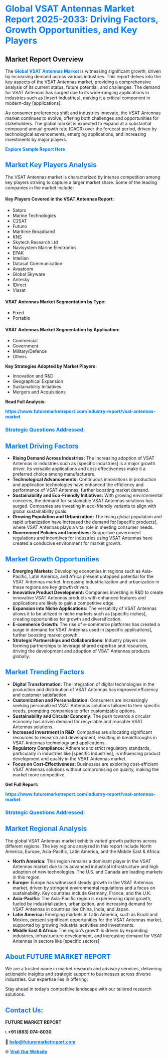 <h1 style="color: #007BFF;">Global VSAT Antennas Market Report 2025-2033: Driving Factors, Growth Opportunities, and Key Players</h1>

<section id="overview">
<h2>Market Report Overview</h2>
<p>The <a href="https://www.futuremarketreport.com/industry-report/vsat-antennas-market" style="color: #007BFF; text-decoration: none;"><strong>Global VSAT Antennas Market</strong></a> is witnessing significant growth, driven by increasing demand across various industries. This report delves into the key aspects of the VSAT Antennas market, providing a comprehensive analysis of its current status, future potential, and challenges. The demand for VSAT Antennas has surged due to its wide-ranging applications in industries such as [insert industries], making it a critical component in modern-day [applications].</p>
<p>As consumer preferences shift and industries innovate, the VSAT Antennas market continues to evolve, offering both challenges and opportunities for stakeholders. The global market is expected to expand at a substantial compound annual growth rate (CAGR) over the forecast period, driven by technological advancements, emerging applications, and increasing investments by major players.</p>
</section>

<section id="overview">
<p><a href="https://www.futuremarketreport.com/request-sample/reportId=75561" style="color: #007BFF; text-decoration: none;"><strong>Explore Sample Report Here</strong></a></p>
</section>

<section id="key-players">
<h2 style="color: #007BFF;">Market Key Players Analysis</h2>
<p>The VSAT Antennas market is characterized by intense competition among key players striving to capture a larger market share. Some of the leading companies in the market include:</p>
<h4>Key Players Covered in the VSAT Antennas Report:</h4>
<ul><li>Satpro</li><li>Marine Technologies</li><li>C2SAT</li><li>Futuno</li><li>Maritime Broadband</li><li>KNS</li><li>Skytech Research Ltd</li><li>Navisystem Marine Electronics</li><li>EPAK</li><li>Intellian</li><li>Datasat Communication</li><li>Avsatcom</li><li>Global Skyware</li><li>Antesky</li><li>IDirect</li><li>Viasat</li></ul>
<h4>VSAT Antennas Market Segmentation by Type:</h4>
<ul><li>Fixed</li><li>Portable</li></ul>

<h4>VSAT Antennas Market Segmentation by Application:</h4>
<ul><li>Commercial</li><li>Government</li><li>Military/Defence</li><li>Others</li></ul>
<p><strong>Key Strategies Adopted by Market Players:</strong></p>
<ul>
<li>Innovation and R&D</li>
<li>Geographical Expansion</li>
<li>Sustainability Initiatives</li>
<li>Mergers and Acquisitions</li>
</ul>
</section>

<section>
<p><strong>Read Full Analysis: </strong></p><a href="https://www.futuremarketreport.com/industry-report/vsat-antennas-market" style="color: #007BFF; text-decoration: none;"><strong>https://www.futuremarketreport.com/industry-report/vsat-antennas-market</strong></a>
<h3 style="color: #007BFF;">Strategic Questions Addressed:</h3>
</section>

<section id="driving-factors">
<h2 style="color: #007BFF;">Market Driving Factors</h2>
<ul>
<li><strong>Rising Demand Across Industries:</strong> The increasing adoption of VSAT Antennas in industries such as [specific industries] is a major growth driver. Its versatile applications and cost-effectiveness make it a preferred choice among manufacturers.</li>
<li><strong>Technological Advancements:</strong> Continuous innovations in production and application technologies have enhanced the efficiency and performance of VSAT Antennas, further boosting market demand.</li>
<li><strong>Sustainability and Eco-Friendly Initiatives:</strong> With growing environmental concerns, the demand for sustainable VSAT Antennas solutions has surged. Companies are investing in eco-friendly variants to align with global sustainability goals.</li>
<li><strong>Growing Population and Urbanization:</strong> The rising global population and rapid urbanization have increased the demand for [specific products], where VSAT Antennas plays a vital role in meeting consumer needs.</li>
<li><strong>Government Policies and Incentives:</strong> Supportive government regulations and incentives for industries using VSAT Antennas have created a conducive environment for market growth.</li>
</ul>
</section>

<section id="growth-opportunities">
<h2 style="color: #007BFF;">Market Growth Opportunities</h2>
<ul>
<li><strong>Emerging Markets:</strong> Developing economies in regions such as Asia-Pacific, Latin America, and Africa present untapped potential for the VSAT Antennas market. Increasing industrialization and urbanization in these regions are key growth drivers.</li>
<li><strong>Innovative Product Development:</strong> Companies investing in R&D to create innovative VSAT Antennas products with enhanced features and applications are likely to gain a competitive edge.</li>
<li><strong>Expansion into Niche Applications:</strong> The versatility of VSAT Antennas allows it to be utilized in niche markets such as [specific niches], creating opportunities for growth and diversification.</li>
<li><strong>E-commerce Growth:</strong> The rise of e-commerce platforms has created a surge in demand for VSAT Antennas used in [specific applications], further boosting market growth.</li>
<li><strong>Strategic Partnerships and Collaborations:</strong> Industry players are forming partnerships to leverage shared expertise and resources, driving the development and adoption of VSAT Antennas products globally.</li>
</ul>
</section>

<section id="trending-factors">
<h2 style="color: #007BFF;">Market Trending Factors</h2>
<ul>
<li><strong>Digital Transformation:</strong> The integration of digital technologies in the production and distribution of VSAT Antennas has improved efficiency and customer satisfaction.</li>
<li><strong>Customization and Personalization:</strong> Consumers are increasingly seeking personalized VSAT Antennas solutions tailored to their specific needs, prompting companies to offer customizable options.</li>
<li><strong>Sustainability and Circular Economy:</strong> The push towards a circular economy has driven demand for recyclable and reusable VSAT Antennas solutions.</li>
<li><strong>Increased Investment in R&D:</strong> Companies are allocating significant resources to research and development, resulting in breakthroughs in VSAT Antennas technology and applications.</li>
<li><strong>Regulatory Compliance:</strong> Adherence to strict regulatory standards, particularly in industries like [specific industries], is influencing product development and quality in the VSAT Antennas market.</li>
<li><strong>Focus on Cost-Effectiveness:</strong> Businesses are exploring cost-efficient VSAT Antennas solutions without compromising on quality, making the market more competitive.</li>
</ul>
</section>

<section>
<p><strong>Get Full Report: </strong></p><a href="https://www.futuremarketreport.com/industry-report/vsat-antennas-market" style="color: #007BFF; text-decoration: none;"><strong>https://www.futuremarketreport.com/industry-report/vsat-antennas-market</strong></a>
<h3 style="color: #007BFF;">Strategic Questions Addressed:</h3>
</section>


<section id="regional-analysis">
<h2 style="color: #007BFF;">Market Regional Analysis</h2>
<p>The global VSAT Antennas market exhibits varied growth patterns across different regions. The key regions analyzed in this report include North America, Europe, Asia-Pacific, Latin America, and the Middle East & Africa:</p>
<ul>
<li><strong>North America:</strong> This region remains a dominant player in the VSAT Antennas market due to its advanced industrial infrastructure and high adoption of new technologies. The U.S. and Canada are leading markets in this region.</li>
<li><strong>Europe:</strong> Europe has witnessed steady growth in the VSAT Antennas market, driven by stringent environmental regulations and a focus on sustainability. Key countries include Germany, France, and the U.K.</li>
<li><strong>Asia-Pacific:</strong> The Asia-Pacific region is experiencing rapid growth, fueled by industrialization, urbanization, and increasing demand for VSAT Antennas in countries like China, India, and Japan.</li>
<li><strong>Latin America:</strong> Emerging markets in Latin America, such as Brazil and Mexico, present significant opportunities for the VSAT Antennas market, supported by growing industrial activities and investments.</li>
<li><strong>Middle East & Africa:</strong> The region’s growth is driven by expanding industries, infrastructure development, and increasing demand for VSAT Antennas in sectors like [specific sectors].</li>
</ul>
</section>

<footer>
<h2 style="color: #007BFF;">About FUTURE MARKET REPORT</h2>
<p>We are a trusted name in market research and advisory services, delivering actionable insights and strategic support to businesses across diverse industries. Our expertise lies in offering:</p>

<p>Stay ahead in today’s competitive landscape with our tailored research solutions.</p>

<h2 style="color: #007BFF;">Contact Us:</h2>
<p><strong>FUTURE MARKET REPORT</strong></p>
<p>📞 <strong>+91 (883) 074-8030</strong></p>
<p>📧 <strong><a href="mailto:help@futuremarketreport.com" style="color: #007BFF;">help@futuremarketreport.com</a></strong></p>
<p>🌐 <strong><a href="https://www.futuremarketreport.com/" style="color: #007BFF;">Visit Our Website</a></strong></p>
</footer>